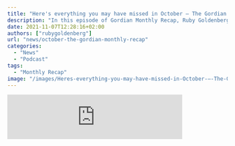 ```yaml
---
title: "Here's everything you may have missed in October — The Gordian Monthly Recap"
description: "In this episode of Gordian Monthly Recap, Ruby Goldenberg and Ariana Yekrangi help you catch up with everything that happened in October 2021."
date: 2021-11-07T12:28:16+02:00
authors: ["rubygoldenberg"]
url: "news/october-the-gordian-monthly-recap"
categories: 
  - "News"
  - "Podcast"
tags: 
  - "Monthly Recap"
image: "/images/Heres-everything-you-may-have-missed-in-October-—-The-Gordian-Monthly-recap-.jpg"
---
```


<iframe src="https://anchor.fm/thegordian/embed/episodes/Heres-everything-you-may-have-missed-last-month-e19nade" height="102px" width="400px" frameborder="0" scrolling="no"></iframe>
